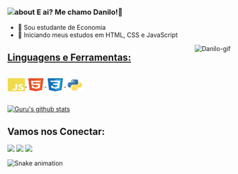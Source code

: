 ### <img width="18" alt="about" src="https://cdn-icons-png.flaticon.com/512/3176/3176151.png"> E ai? Me chamo Danilo!👋


- 🔭 Sou estudante de Economia
- 🌱 Iniciando meus estudos em HTML, CSS e JavaScript


<div align="center">
  <a href="https://github.com/daniloafigueredo">
    <img align="right" alt="Danilo-gif" height="280" src="https://media4.giphy.com/media/dWesBcTLavkZuG35MI/giphy.gif">
</div>
  
## **Linguagens e Ferramentas:**  
<div style="display: inline_block"><br>
  <img align="center" alt="Danilo-Js" height="30" width="40" src="https://raw.githubusercontent.com/devicons/devicon/master/icons/javascript/javascript-plain.svg">
  <img align="center" alt="Danilo-HTML" height="30" width="40" src="https://raw.githubusercontent.com/devicons/devicon/master/icons/html5/html5-original.svg">
  <img align="center" alt="Danilo-CSS" height="30" width="40" src="https://raw.githubusercontent.com/devicons/devicon/master/icons/css3/css3-original.svg">
  <img align="center" alt="Danilo-Python" height="30" width="40" src="https://raw.githubusercontent.com/devicons/devicon/master/icons/python/python-original.svg">
</div> 
  
##

<a href="https://github.com/Gurupreet">
 <img align="center" src="https://github-readme-stats.vercel.app/api?username=daniloafigueredo&show_icons=true&theme=light&line_height=27" alt="Guru's github stats"/>
</a>
  
## **Vamos nos Conectar:**
<div> 
 
  <a href="https://instagram.com/daniloafigueredo" target="_blank"><img src="https://img.shields.io/badge/-Instagram-%23E4405F?style=for-the-badge&logo=instagram&logoColor=white" target="_blank"></a>
  <a href = "daniloaraujofigueredo@gmail.com"><img src="https://img.shields.io/badge/-Gmail-%23333?style=for-the-badge&logo=gmail&logoColor=white" target="_blank"></a>
  <a href="https://www.linkedin.com/in/danilofigueredo" target="_blank"><img src="https://img.shields.io/badge/-LinkedIn-%230077B5?style=for-the-badge&logo=linkedin&logoColor=white" target="_blank"></a> 
 
  ![Snake animation](https://github.com/daniloafigueredo/daniloafigueredo/blob/output/github-contribution-grid-snake.svg)
 
</div>
